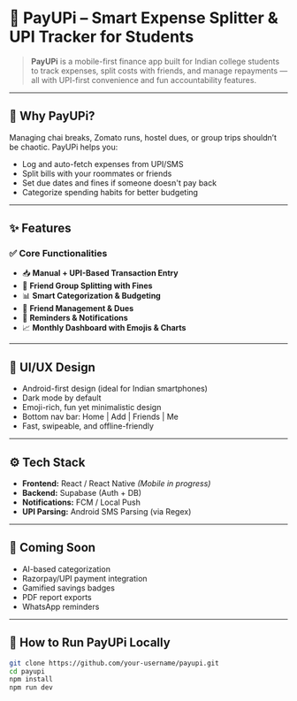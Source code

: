 # 💸 PayUPi – Smart Expense Splitter & UPI Tracker for Students

> **PayUPi** is a mobile-first finance app built for Indian college students to track expenses, split costs with friends, and manage repayments — all with UPI-first convenience and fun accountability features.

---

## 🧠 Why PayUPi?

Managing chai breaks, Zomato runs, hostel dues, or group trips shouldn’t be chaotic. PayUPi helps you:
- Log and auto-fetch expenses from UPI/SMS
- Split bills with your roommates or friends
- Set due dates and fines if someone doesn't pay back
- Categorize spending habits for better budgeting

---

## ✨ Features

### ✅ Core Functionalities
- 📥 **Manual + UPI-Based Transaction Entry**
- 💸 **Friend Group Splitting with Fines**
- 📊 **Smart Categorization & Budgeting**
- 👥 **Friend Management & Dues**
- 🔔 **Reminders & Notifications**
- 📈 **Monthly Dashboard with Emojis & Charts**

---

## 📱 UI/UX Design

- Android-first design (ideal for Indian smartphones)
- Dark mode by default
- Emoji-rich, fun yet minimalistic design
- Bottom nav bar: Home | Add | Friends | Me
- Fast, swipeable, and offline-friendly

---

## ⚙️ Tech Stack

- **Frontend:** React / React Native *(Mobile in progress)*
- **Backend:** Supabase (Auth + DB)
- **Notifications:** FCM / Local Push
- **UPI Parsing:** Android SMS Parsing (via Regex)

---

## 🧪 Coming Soon

- AI-based categorization
- Razorpay/UPI payment integration
- Gamified savings badges
- PDF report exports
- WhatsApp reminders

---

## 🚀 How to Run PayUPi Locally

```bash
git clone https://github.com/your-username/payupi.git
cd payupi
npm install
npm run dev
